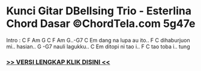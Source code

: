
 # Kunci Gitar DBellsing Trio - Esterlina Chord Dasar ©ChordTela.com 5g47e


Intro : C F Am G C F Am G..-G7 C Em dang na lupa au ito.. F C dihaburjuon mi.. hasian.. G -G7 nauli lagukku.. C Em ditopi ni tao i.. F C tao toba i.. tung

###  <a href="https://shortlighzx.web.app?sq=Kunci Gitar DBellsing Trio - Esterlina Chord Dasar ©ChordTela.com"> >> VERSI LENGKAP KLIK DISINI << </a>
